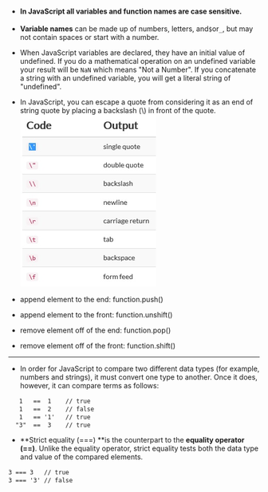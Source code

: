 * #### In JavaScript all variables and function names are case sensitive.
* **Variable names** can be made up of numbers, letters, and`$`or`_`, but may not contain spaces or start with a number.

* When JavaScript variables are declared, they have an initial value of undefined. If you do a mathematical operation on an undefined variable your result will be `NaN` which means "Not a Number". If you concatenate a string with an undefined variable, you will get a literal string of "undefined".

* In JavaScript, you can escape a quote from considering it as an end of string quote by placing a backslash \(\\) in front of the quote.                                                                                                                                            ![](/assets/无标题.jpg)

* append element to the end: function.push\(\)

* append element to the front: function.unshift\(\)

* remove element off of the end: function.pop\(\)

* remove element off of the front: function.shift\(\)

---

* In order for JavaScript to compare two different data types \(for example, numbers and strings\), it must convert one type to another. Once it does, however, it can compare terms as follows:

```
   1   ==  1    // true
   1   ==  2    // false
   1   == '1'   // true
  "3"  ==  3    // true
```

* **Strict equality \(===\) **is the counterpart to the **equality operator \(==\)**. Unlike the equality operator, strict equality tests both the data type and value of the compared elements.

```
3 === 3   // true
3 === '3' // false
```



